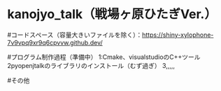 # kanojyo_talk（戦場ヶ原ひたぎVer.）

#コードスペース（容量大きいファイルを除く）：https://shiny-xylophone-7v9vpq9xr9q6cpvvw.github.dev/

#プログラム制作過程（準備中）
1:Cmake、visualstudioのC++ツール
2pyopenjtalkのライブラリのインストール（むず過ぎ）
3,,,,,


#その他
